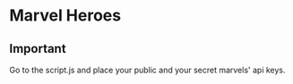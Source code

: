 # Marvel Heroes

## Important

Go to the script.js and place your public and your secret marvels' api keys.
